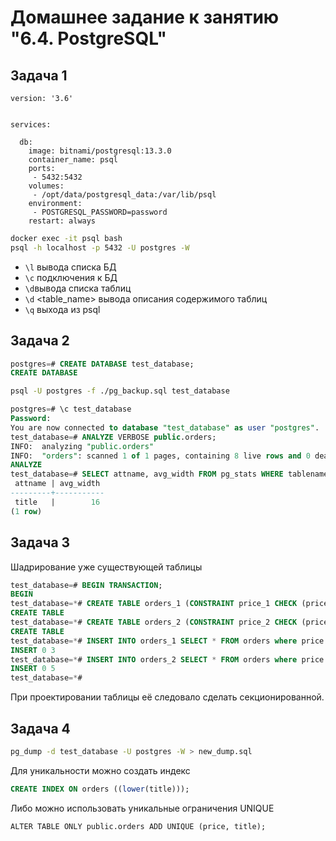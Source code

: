 # Домашнее задание к занятию "6.4. PostgreSQL"
## Задача 1
```Yml
version: '3.6'


services:

  db:
    image: bitnami/postgresql:13.3.0
    container_name: psql
    ports:
     - 5432:5432
    volumes:
     - /opt/data/postgresql_data:/var/lib/psql
    environment:
     - POSTGRESQL_PASSWORD=password
    restart: always
```
```bash
docker exec -it psql bash
psql -h localhost -p 5432 -U postgres -W
```
- `\l` вывода списка БД
- `\c` подключения к БД
- `\d`вывода списка таблиц
- `\d` <table_name> вывода описания содержимого таблиц
- `\q` выхода из psql
## Задача 2
```SQL
postgres=# CREATE DATABASE test_database;
CREATE DATABASE
```

```bash
psql -U postgres -f ./pg_backup.sql test_database
```

```SQL
postgres=# \c test_database
Password:
You are now connected to database "test_database" as user "postgres".
test_database=# ANALYZE VERBOSE public.orders;
INFO:  analyzing "public.orders"
INFO:  "orders": scanned 1 of 1 pages, containing 8 live rows and 0 dead rows; 8 rows in sample, 8 estimated total rows
ANALYZE
test_database=# SELECT attname, avg_width FROM pg_stats WHERE tablename = 'orders' ORDER BY avg_width DESC LIMIT 1;
 attname | avg_width
---------+-----------
 title   |        16
(1 row)
```
## Задача 3
Шадрирование уже существующей таблицы
```SQL
test_database=# BEGIN TRANSACTION;
BEGIN
test_database=*# CREATE TABLE orders_1 (CONSTRAINT price_1 CHECK (price > 499)) INHERITS (orders);
CREATE TABLE
test_database=*# CREATE TABLE orders_2 (CONSTRAINT price_2 CHECK (price <= 499)) INHERITS (orders);
CREATE TABLE
test_database=*# INSERT INTO orders_1 SELECT * FROM orders where price > 499;
INSERT 0 3
test_database=*# INSERT INTO orders_2 SELECT * FROM orders where price <= 499;
INSERT 0 5
test_database=*#
```
При проектировании таблицы её следовало сделать секционированной.
## Задача 4

```bash
pg_dump -d test_database -U postgres -W > new_dump.sql
```
Для уникальности можно создать индекс
```SQL
CREATE INDEX ON orders ((lower(title)));
```
Либо можно использовать уникальные ограничения UNIQUE 
```
ALTER TABLE ONLY public.orders ADD UNIQUE (price, title);
```
